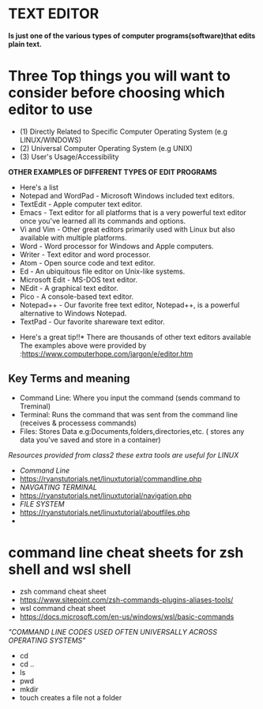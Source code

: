 # TEXT EDITOR
**Is just one of the various types of computer programs(software)that edits plain text.**


# Three Top things you will want to consider before choosing which editor to use
 - (1) Directly Related to Specific Computer Operating System (e.g LINUX/WINDOWS)
 - (2) Universal Computer Operating System (e.g UNIX)
 - (3) User's Usage/Accessibility


**OTHER EXAMPLES OF DIFFERENT TYPES OF EDIT PROGRAMS**
 - Here's a list
 - Notepad and WordPad - Microsoft Windows included text editors.
 - TextEdit - Apple computer text editor.
 - Emacs - Text editor for all platforms that is a very powerful text editor once you've learned all its commands and options.
 - Vi and Vim - Other great editors primarily used with Linux but also available with multiple platforms.
 - Word - Word processor for Windows and Apple computers.
 - Writer - Text editor and word processor.
 - Atom - Open source code and text editor.
 - Ed - An ubiquitous file editor on Unix-like systems.
 - Microsoft Edit - MS-DOS text editor.
 - NEdit - A graphical text editor.
 - Pico - A console-based text editor.
 - Notepad++ - Our favorite free text editor, Notepad++, is a powerful alternative to Windows Notepad.
 - TextPad - Our favorite shareware text editor.

*  Here's a great tip!!*
There are thousands of other text editors available 
The examples above were provided by :https://www.computerhope.com/jargon/e/editor.htm

## Key Terms and meaning
- Command Line: Where you input the command (sends command to Treminal)
-  Terminal: Runs the command that was sent from the command line (receives & processess commands)
- Files: Stores Data e.g:Documents,folders,directories,etc. ( stores any data you've saved and store in a container)


*Resources provided from class2 these extra tools are useful for LINUX*
- *Command Line*
- https://ryanstutorials.net/linuxtutorial/commandline.php
- *NAVGATING TERMINAL*
- https://ryanstutorials.net/linuxtutorial/navigation.php
- *FILE SYSTEM*
- https://ryanstutorials.net/linuxtutorial/aboutfiles.php
- 
 # command line cheat sheets for zsh shell and wsl shell
 - zsh command cheat sheet
- https://www.sitepoint.com/zsh-commands-plugins-aliases-tools/
- wsl command cheat sheet
- https://docs.microsoft.com/en-us/windows/wsl/basic-commands

*"COMMAND LINE CODES USED OFTEN UNIVERSALLY ACROSS OPERATING SYSTEMS"*
- cd
- cd ..
- ls 
- pwd
- mkdir
- touch creates a file not a folder
